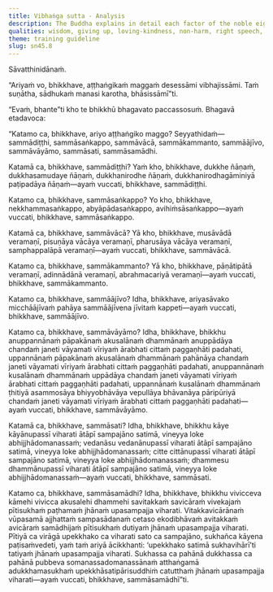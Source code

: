 ```yaml
---
title: Vibhaṅga sutta - Analysis
description: The Buddha explains in detail each factor of the noble eightfold path—right view, right intention, right speech, right action, right livelihood, right effort, right mindfulness, and right collectedness.
qualities: wisdom, giving up, loving-kindness, non-harm, right speech, mindfulness, vigour, collectedness
theme: training guideline
slug: sn45.8
---
```


Sāvatthinidānaṁ.

“Ariyaṁ vo, bhikkhave, aṭṭhaṅgikaṁ maggaṁ desessāmi vibhajissāmi. Taṁ suṇātha, sādhukaṁ manasi karotha, bhāsissāmī”ti.

“Evaṁ, bhante”ti kho te bhikkhū bhagavato paccassosuṁ. Bhagavā etadavoca:

“Katamo ca, bhikkhave, ariyo aṭṭhaṅgiko maggo? Seyyathidaṁ—sammādiṭṭhi, sammāsaṅkappo, sammāvācā, sammākammanto, sammāājīvo, sammāvāyāmo, sammāsati, sammāsamādhi.

Katamā ca, bhikkhave, sammādiṭṭhi? Yaṁ kho, bhikkhave, dukkhe ñāṇaṁ, dukkhasamudaye ñāṇaṁ, dukkhanirodhe ñāṇaṁ, dukkhanirodhagāminiyā paṭipadāya ñāṇaṁ—ayaṁ vuccati, bhikkhave, sammādiṭṭhi.

Katamo ca, bhikkhave, sammāsaṅkappo? Yo kho, bhikkhave, nekkhammasaṅkappo, abyāpādasaṅkappo, avihiṁsāsaṅkappo—ayaṁ vuccati, bhikkhave, sammāsaṅkappo.

Katamā ca, bhikkhave, sammāvācā? Yā kho, bhikkhave, musāvādā veramaṇī, pisuṇāya vācāya veramaṇī, pharusāya vācāya veramaṇī, samphappalāpā veramaṇī—ayaṁ vuccati, bhikkhave, sammāvācā.

Katamo ca, bhikkhave, sammākammanto? Yā kho, bhikkhave, pāṇātipātā veramaṇī, adinnādānā veramaṇī, abrahmacariyā veramaṇī—ayaṁ vuccati, bhikkhave, sammākammanto.

Katamo ca, bhikkhave, sammāājīvo? Idha, bhikkhave, ariyasāvako micchāājīvaṁ pahāya sammāājīvena jīvitaṁ kappeti—ayaṁ vuccati, bhikkhave, sammāājīvo.

Katamo ca, bhikkhave, sammāvāyāmo? Idha, bhikkhave, bhikkhu anuppannānaṁ pāpakānaṁ akusalānaṁ dhammānaṁ anuppādāya chandaṁ janeti vāyamati vīriyaṁ ārabhati cittaṁ paggaṇhāti padahati, uppannānaṁ pāpakānaṁ akusalānaṁ dhammānaṁ pahānāya chandaṁ janeti vāyamati vīriyaṁ ārabhati cittaṁ paggaṇhāti padahati, anuppannānaṁ kusalānaṁ dhammānaṁ uppādāya chandaṁ janeti vāyamati vīriyaṁ ārabhati cittaṁ paggaṇhāti padahati, uppannānaṁ kusalānaṁ dhammānaṁ ṭhitiyā asammosāya bhiyyobhāvāya vepullāya bhāvanāya pāripūriyā chandaṁ janeti vāyamati vīriyaṁ ārabhati cittaṁ paggaṇhāti padahati—ayaṁ vuccati, bhikkhave, sammāvāyāmo.

Katamā ca, bhikkhave, sammāsati? Idha, bhikkhave, bhikkhu kāye kāyānupassī viharati ātāpī sampajāno satimā, vineyya loke abhijjhādomanassaṁ; vedanāsu vedanānupassī viharati ātāpī sampajāno satimā, vineyya loke abhijjhādomanassaṁ; citte cittānupassī viharati ātāpī sampajāno satimā, vineyya loke abhijjhādomanassaṁ; dhammesu dhammānupassī viharati ātāpī sampajāno satimā, vineyya loke abhijjhādomanassaṁ—ayaṁ vuccati, bhikkhave, sammāsati.

Katamo ca, bhikkhave, sammāsamādhi? Idha, bhikkhave, bhikkhu vivicceva kāmehi vivicca akusalehi dhammehi savitakkaṁ savicāraṁ vivekajaṁ pītisukhaṁ paṭhamaṁ jhānaṁ upasampajja viharati. Vitakkavicārānaṁ vūpasamā ajjhattaṁ sampasādanaṁ cetaso ekodibhāvaṁ avitakkaṁ avicāraṁ samādhijaṁ pītisukhaṁ dutiyaṁ jhānaṁ upasampajja viharati. Pītiyā ca virāgā upekkhako ca viharati sato ca sampajāno, sukhañca kāyena paṭisaṁvedeti, yaṁ taṁ ariyā ācikkhanti: ‘upekkhako satimā sukhavihārī’ti tatiyaṁ jhānaṁ upasampajja viharati. Sukhassa ca pahānā dukkhassa ca pahānā pubbeva somanassadomanassānaṁ atthaṅgamā adukkhamasukhaṁ upekkhāsatipārisuddhiṁ catutthaṁ jhānaṁ upasampajja viharati—ayaṁ vuccati, bhikkhave, sammāsamādhī”ti.
